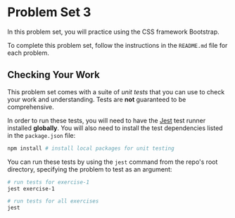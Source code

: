 # Problem Set 3

In this problem set, you will practice using the CSS framework Bootstrap.

To complete this problem set, follow the instructions in the `README.md` file for each problem.

## Checking Your Work
This problem set comes with a suite of _unit tests_ that you can use to check your work and understanding. Tests are **not** guaranteed to be comprehensive.

In order to run these tests, you will need to have the [Jest](https://facebook.github.io/jest/) test runner installed **globally**. You will also need to install the test dependencies listed in the `package.json` file:

```bash
npm install # install local packages for unit testing
```

You can run these tests by using the `jest` command from the repo's root directory, specifying the problem to test as an argument:

```bash
# run tests for exercise-1
jest exercise-1

# run tests for all exercises
jest
```
